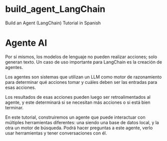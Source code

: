 # build_agent_LangChain
Build an Agent (LangChain) Tutorial in Spanish

# Agente AI

Por sí mismos, los modelos de lenguaje no pueden realizar acciones; solo generan texto. Un caso de uso importante para LangChain es la creación de agentes.

Los agentes son sistemas que utilizan un LLM como motor de razonamiento para determinar qué acciones tomar y cuáles deben ser las entradas para esas acciones.

Los resultados de esas acciones pueden luego ser retroalimentados al agente, y este determinará si se necesitan más acciones o si está bien terminar.

En este tutorial, construiremos un agente que puede interactuar con múltiples herramientas diferentes: una siendo una base de datos local, y la otra un motor de búsqueda. Podrá hacer preguntas a este agente, verlo usar herramientas y tener conversaciones con él.
